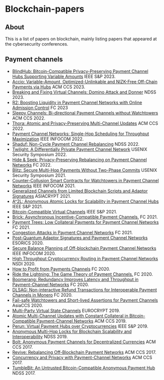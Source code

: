 # Blockchain-papers

## About
This is a list of papers on blockchain, mainly listing papers that appeared at the cybersecurity conferences.

## Payment channels
- [BlindHub: Bitcoin-Compatible Privacy-Preserving Payment Channel Hubs Supporting Variable Amounts](https://ieeexplore.ieee.org/document/10179427) IEEE S&P 2023.
- [Accio: Variable-Amount, Optimized-Unlinkable and NIZK-Free Off-Chain Payments via Hubs](https://dl.acm.org/doi/10.1145/3576915.3616577) ACM CCS 2023.
- [Breaking and Fixing Virtual Channels: Domino Attack and Donner](https://www.ndss-symposium.org/ndss-paper/breaking-and-fixing-virtual-channels-domino-attack-and-donner/) NDSS 2023.
- [R2: Boosting Liquidity in Payment Channel Networks with Online Admission Control](https://link.springer.com/chapter/10.1007/978-3-031-47754-6_18) FC 2023
- [Sleepy Channels: Bi-directional Payment Channels without Watchtowers](https://dl.acm.org/doi/10.1145/3548606.3559370) ACM CCS 2022.
- [Thora: Atomic and Privacy-Preserving Multi-Channel Updates](https://doi.org/10.1145/3548606.3560556) ACM CCS 2022.
- [Payment Channel Networks: Single-Hop Scheduling for Throughput Maximization](https://ieeexplore.ieee.org/document/9796862) IEEE INFOCOM 2022.
- [Shaduf: Non-Cycle Payment Channel Rebalancing](https://www.ndss-symposium.org/ndss-paper/auto-draft-254/) NDSS 2022.
- [Twilight: A Differentially Private Payment Channel Network](https://www.usenix.org/conference/usenixsecurity22/presentation/dotan) USENIX Security Symposium 2022.
- [Hide & Seek: Privacy-Preserving Rebalancing on Payment Channel Networks](https://link.springer.com/chapter/10.1007/978-3-031-18283-9_17) FC 2022.
- [Blitz: Secure Multi-Hop Payments Without Two-Phase Commits](https://www.usenix.org/conference/usenixsecurity21/presentation/aumayr) USENIX Security Symposium 2021.
- [Counter-Collusion Smart Contracts for Watchtowers in Payment Channel Networks](https://ieeexplore.ieee.org/document/9488831) IEEE INFOCOM 2021.
- [Generalized Channels from Limited Blockchain Scripts and Adaptor Signatures](https://link.springer.com/chapter/10.1007/978-3-030-92075-3_22) ASIACRYPT 2021.
- [A^2L: Anonymous Atomic Locks for Scalability in Payment Channel Hubs](https://ieeexplore.ieee.org/document/9519431) IEEE S&P 2021.
- [Bitcoin-Compatible Virtual Channels](https://ieeexplore.ieee.org/document/9519487) IEEE S&P 2021.
- [Brick: Asynchronous Incentive-Compatible Payment Channels.](https://link.springer.com/chapter/10.1007/978-3-662-64331-0_11) FC 2021.
- [Payment Trees: Low Collateral Payments for Payment Channel Networks](https://link.springer.com/chapter/10.1007/978-3-662-64331-0_10) FC 2021.
- [Congestion Attacks in Payment Channel Networks](https://link.springer.com/chapter/10.1007/978-3-662-64331-0_9) FC 2021.
- [Post-Quantum Adaptor Signatures and Payment Channel Networks](https://link.springer.com/chapter/10.1007/978-3-030-59013-0_19) ESORICS 2020.
- [Secure Balance Planning of Off-blockchain Payment Channel Networks](https://ieeexplore.ieee.org/document/9155375) IEEE INFOCOM 2020.
- [High Throughput Cryptocurrency Routing in Payment Channel Networks](https://www.usenix.org/conference/nsdi20/presentation/sivaraman) NSDI 2020.
- [How to Profit from Payments Channels](https://link.springer.com/chapter/10.1007/978-3-030-51280-4_16) FC 2020.
- [Ride the Lightning: The Game Theory of Payment Channels.](https://link.springer.com/chapter/10.1007/978-3-030-51280-4_15) FC 2020.
- [Boomerang: Redundancy Improves Latency and Throughput in Payment-Channel Networks](https://link.springer.com/chapter/10.1007/978-3-030-51280-4_17) FC 2020.
- [DLSAG: Non-interactive Refund Transactions for Interoperable Payment Channels in Monero](https://doi.org/10.1007/978-3-030-51280-4_18) FC 2020.
- [Fail-safe Watchtowers and Short-lived Assertions for Payment Channels](https://dl.acm.org/doi/10.1145/3320269.3384716) AsiaCCS 2020.
- [Multi-Party Virtual State Channels](https://link.springer.com/chapter/10.1007/978-3-030-17653-2_21) EUROCRYPT 2019.
- [Atomic Multi-Channel Updates with Constant Collateral in Bitcoin-Compatible Payment-Channel Networks](https://dl.acm.org/doi/10.1145/3319535.3345666) ACM CCS 2019.
- [Perun: Virtual Payment Hubs over Cryptocurrencies](https://ieeexplore.ieee.org/document/8835315) IEEE S&P 2019.
- [Anonymous Multi-Hop Locks for Blockchain Scalability and Interoperability](https://www.ndss-symposium.org/ndss-paper/anonymous-multi-hop-locks-for-blockchain-scalability-and-interoperability/) NDSS 2019.
- [Bolt: Anonymous Payment Channels for Decentralized Currencies](https://dl.acm.org/doi/10.1145/3133956.3134093)  ACM CCS 2017.
- [Revive: Rebalancing Off-Blockchain Payment Networks](https://dl.acm.org/doi/10.1145/3133956.3134033) ACM CCS 2017.
- [Concurrency and Privacy with Payment-Channel Networks](https://dl.acm.org/doi/10.1145/3133956.3134096) ACM CCS 2017.
- [TumbleBit: An Untrusted Bitcoin-Compatible Anonymous Payment Hub](https://www.ndss-symposium.org/ndss2017/ndss-2017-programme/tumblebit-untrusted-bitcoin-compatible-anonymous-payment-hub/) NDSS 2017.
